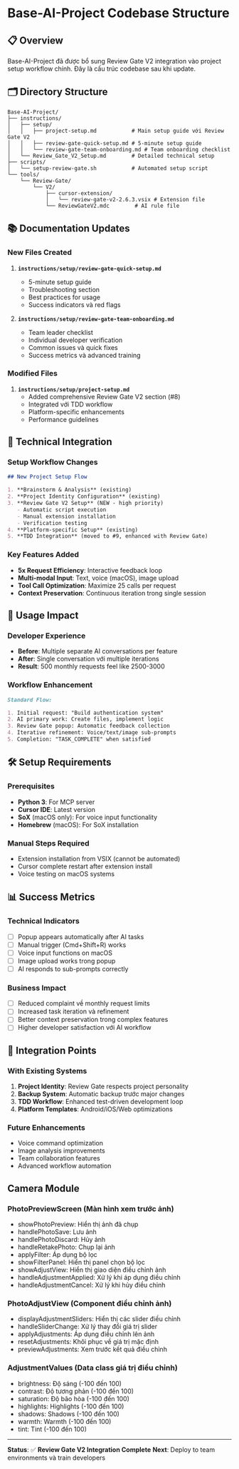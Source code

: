 # Base-AI-Project Codebase Structure

## 📋 Overview

Base-AI-Project đã được bổ sung Review Gate V2 integration vào project setup workflow chính. Đây là cấu trúc codebase sau khi update.

## 🗂️ Directory Structure

```
Base-AI-Project/
├── instructions/
│   ├── setup/
│   │   ├── project-setup.md           # Main setup guide với Review Gate V2
│   │   ├── review-gate-quick-setup.md # 5-minute setup guide
│   │   └── review-gate-team-onboarding.md # Team onboarding checklist
│   └── Review_Gate_V2_Setup.md        # Detailed technical setup
├── scripts/
│   └── setup-review-gate.sh           # Automated setup script
└── tools/
    └── Review-Gate/
        └── V2/
            ├── cursor-extension/
            │   └── review-gate-v2-2.6.3.vsix # Extension file
            └── ReviewGateV2.mdc        # AI rule file
```

## 📚 Documentation Updates

### New Files Created

1. **`instructions/setup/review-gate-quick-setup.md`**

   - 5-minute setup guide
   - Troubleshooting section
   - Best practices for usage
   - Success indicators và red flags

2. **`instructions/setup/review-gate-team-onboarding.md`**
   - Team leader checklist
   - Individual developer verification
   - Common issues và quick fixes
   - Success metrics và advanced training

### Modified Files

1. **`instructions/setup/project-setup.md`**
   - Added comprehensive Review Gate V2 section (#8)
   - Integrated với TDD workflow
   - Platform-specific enhancements
   - Performance guidelines

## 🔧 Technical Integration

### Setup Workflow Changes

```markdown
## New Project Setup Flow

1. **Brainstorm & Analysis** (existing)
2. **Project Identity Configuration** (existing)
3. **Review Gate V2 Setup** (NEW - high priority)
   - Automatic script execution
   - Manual extension installation
   - Verification testing
4. **Platform-specific Setup** (existing)
5. **TDD Integration** (moved to #9, enhanced with Review Gate)
```

### Key Features Added

- **5x Request Efficiency**: Interactive feedback loop
- **Multi-modal Input**: Text, voice (macOS), image upload
- **Tool Call Optimization**: Maximize 25 calls per request
- **Context Preservation**: Continuous iteration trong single session

## 🚀 Usage Impact

### Developer Experience

- **Before**: Multiple separate AI conversations per feature
- **After**: Single conversation với multiple iterations
- **Result**: 500 monthly requests feel like 2500-3000

### Workflow Enhancement

```markdown
Standard Flow:

1. Initial request: "Build authentication system"
2. AI primary work: Create files, implement logic
3. Review Gate popup: Automatic feedback collection
4. Iterative refinement: Voice/text/image sub-prompts
5. Completion: "TASK_COMPLETE" when satisfied
```

## 🛠️ Setup Requirements

### Prerequisites

- **Python 3**: For MCP server
- **Cursor IDE**: Latest version
- **SoX** (macOS only): For voice input functionality
- **Homebrew** (macOS): For SoX installation

### Manual Steps Required

- Extension installation from VSIX (cannot be automated)
- Cursor complete restart after extension install
- Voice testing on macOS systems

## 📊 Success Metrics

### Technical Indicators

- [ ] Popup appears automatically after AI tasks
- [ ] Manual trigger (Cmd+Shift+R) works
- [ ] Voice input functions on macOS
- [ ] Image upload works trong popup
- [ ] AI responds to sub-prompts correctly

### Business Impact

- [ ] Reduced complaint về monthly request limits
- [ ] Increased task iteration và refinement
- [ ] Better context preservation trong complex features
- [ ] Higher developer satisfaction với AI workflow

## 🔄 Integration Points

### With Existing Systems

1. **Project Identity**: Review Gate respects project personality
2. **Backup System**: Automatic backup trước major changes
3. **TDD Workflow**: Enhanced test-driven development loop
4. **Platform Templates**: Android/iOS/Web optimizations

### Future Enhancements

- Voice command optimization
- Image analysis improvements
- Team collaboration features
- Advanced workflow automation

## Camera Module

### PhotoPreviewScreen (Màn hình xem trước ảnh)
- showPhotoPreview: Hiển thị ảnh đã chụp
- handlePhotoSave: Lưu ảnh
- handlePhotoDiscard: Hủy ảnh
- handleRetakePhoto: Chụp lại ảnh
- applyFilter: Áp dụng bộ lọc
- showFilterPanel: Hiển thị panel chọn bộ lọc
- showAdjustView: Hiển thị giao diện điều chỉnh ảnh
- handleAdjustmentApplied: Xử lý khi áp dụng điều chỉnh
- handleAdjustmentCancel: Xử lý khi hủy điều chỉnh

### PhotoAdjustView (Component điều chỉnh ảnh)
- displayAdjustmentSliders: Hiển thị các slider điều chỉnh
- handleSliderChange: Xử lý thay đổi giá trị slider
- applyAdjustments: Áp dụng điều chỉnh lên ảnh
- resetAdjustments: Khôi phục về giá trị mặc định
- previewAdjustments: Xem trước kết quả điều chỉnh

### AdjustmentValues (Data class giá trị điều chỉnh)
- brightness: Độ sáng (-100 đến 100)
- contrast: Độ tương phản (-100 đến 100)
- saturation: Độ bão hòa (-100 đến 100)
- highlights: Highlights (-100 đến 100)
- shadows: Shadows (-100 đến 100)
- warmth: Warmth (-100 đến 100)
- tint: Tint (-100 đến 100)

---

**Status**: ✅ **Review Gate V2 Integration Complete**
**Next**: Deploy to team environments và train developers
